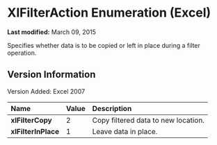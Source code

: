
# XlFilterAction Enumeration (Excel)

 **Last modified:** March 09, 2015

Specifies whether data is to be copied or left in place during a filter operation.

## Version Information

Version Added: Excel 2007 



|**Name**|**Value**|**Description**|
|:-----|:-----|:-----|
| **xlFilterCopy**|2|Copy filtered data to new location.|
| **xlFilterInPlace**|1|Leave data in place.|
